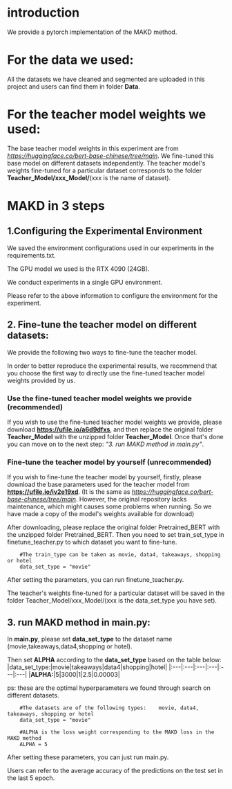 # introduction
We provide a pytorch implementation of the MAKD method.

# For the data we used:
All the datasets we have cleaned and segmented are uploaded in this project and users can find them in folder **Data**.
# For the teacher model weights we used:
The base teacher model weights in this experiment are from *https://huggingface.co/bert-base-chinese/tree/main*. We fine-tuned this base model on different datasets independently.
The teacher model's weights fine-tuned for a particular dataset corresponds to the folder **Teacher_Model/xxx_Model/**(xxx is the name of dataset).


# MAKD in 3 steps
## 1.Configuring the Experimental Environment
We saved the environment configurations used in our experiments in the requirements.txt.

The GPU model we used is the RTX 4090 (24GB).

We conduct experiments in a single GPU environment.

Please refer to the above information to configure the environment for the experiment.

## 2. Fine-tune the teacher model on different datasets:
We provide the following two ways to fine-tune the teacher model.

In order to better reproduce the experimental results, we recommend that you choose the first way to directly use the fine-tuned teacher model weights provided by us.

### Use the fine-tuned teacher model weights we provide (recommended)
If you wish to use the fine-tuned teacher model weights we provide, please download **https://ufile.io/a6d9dfxs**, and then replace the original folder **Teacher_Model**  with the unzipped folder **Teacher_Model**. Once that's done you can move on to the next step: *"3. run MAKD method in main.py"*.


### Fine-tune the teacher model by yourself (unrecommended)
If you wish to fine-tune the teacher model by yourself, firstly, please download the base parameters used for the teacher model from **https://ufile.io/iv2e19xd**. (It is the same as *https://huggingface.co/bert-base-chinese/tree/main*. However, the original repository lacks maintenance, which might causes some problems when running. So we have made a copy of the model's weights available for download) 

After downloading, please replace the original folder Pretrained_BERT with the unzipped folder Pretrained_BERT. Then you need to set train_set_type in finetune_teacher.py to which dataset you want to fine-tune. 
```
    #The train_type can be taken as movie, data4, takeaways, shopping or hotel
    data_set_type = "movie"
```

After setting the parameters, you can run finetune_teacher.py. 

The teacher's weights fine-tuned for a particular dataset will be saved in the folder Teacher_Model/xxx_Model/(xxx is the data_set_type you have set).


## 3. run MAKD method in main.py:
In **main.py**, please set **data_set_type** to the dataset name (movie,takeaways,data4,shopping or hotel). 

Then set **ALPHA** according to the **data_set_type** based on the table below: 
|data_set_type:|movie|takeaways|data4|shopping|hotel|
|:---|:---|:---|:---|:---|:---|
|**ALPHA:**|5|3000|1|2.5|0.00003|

ps: these are the optimal hyperparameters we found through search on different datasets.
```
    #The datasets are of the following types:    movie, data4, takeaways, shopping or hotel
    data_set_type = "movie"
    
    #ALPHA is the loss weight corresponding to the MAKD loss in the MAKD method
    ALPHA = 5

```


After setting these parameters, you can just run main.py. 

Users can refer to the average accuracy of the predictions on the test set in the last 5 epoch. 

